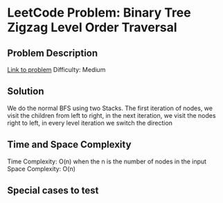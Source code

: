 # LeetCode Problem: Binary Tree Zigzag Level Order Traversal

## Problem Description
[Link to problem](https://leetcode.com/problems/binary-tree-zigzag-level-order-traversal/description/?envType=study-plan-v2&envId=top-interview-150)
Difficulty: Medium

## Solution
We do the normal BFS using two Stacks. The first iteration
of nodes, we visit the children from left to right, in the next 
iteration, we visit the nodes right to left, in every level iteration we switch the 
direction

## Time and Space Complexity
Time Complexity: O(n) when the n is the number of nodes in the input
Space Complexity: O(n)

## Special cases to test